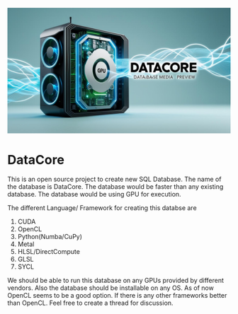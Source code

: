 <p align="center">
  <img src="./images/SocialPreview.jpg"/>
</p>


# DataCore
This is an open source project to create new SQL Database. The name of the database is DataCore. The database would be faster than any existing database. The database would be using GPU for execution.

The different Language/ Framework for creating this databse are
  1) CUDA
  2) OpenCL
  3) Python(Numba/CuPy)
  4) Metal
  5) HLSL/DirectCompute
  6) GLSL
  7) SYCL

We should be able to run this database on any GPUs provided by different vendors. Also the database should be installable on any OS. As of now OpenCL seems to be a good option.
If there is any other frameworks better than OpenCL. Feel free to create a thread for discussion.
